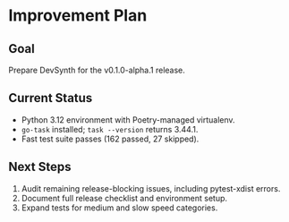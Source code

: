 # Improvement Plan

## Goal
Prepare DevSynth for the v0.1.0-alpha.1 release.

## Current Status
- Python 3.12 environment with Poetry-managed virtualenv.
- `go-task` installed; `task --version` returns 3.44.1.
- Fast test suite passes (162 passed, 27 skipped).

## Next Steps
1. Audit remaining release-blocking issues, including pytest-xdist errors.
2. Document full release checklist and environment setup.
3. Expand tests for medium and slow speed categories.
